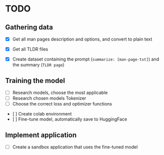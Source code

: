 # TODO
##  Gathering data
- [x] Get all man pages description and options, and convert to plain text
- [x] Get all TLDR files
- [x] Create dataset containing the prompt (`summarize: [man-page-txt]`) and the summary (`TLDR page`)


## Training the model
- [ ] Research models, choose the most applicable
- [ ] Research chosen models Tokenizer
- [ ] Choose the correct loss and optimizer functions
- [ ] Create colab environment
- [ ] Fine-tune model, automatically save to HuggingFace

## Implement application
- [ ] Create a sandbox application that uses the fine-tuned model